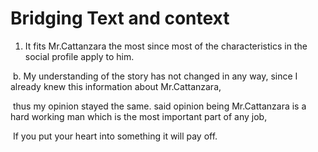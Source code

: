 # Bridging Text and context 

1. It fits Mr.Cattanzara the most since most of the characteristics in the social profile apply to him.

​	b.  My understanding of the story has not changed in any way, since I already knew this information about Mr.Cattanzara,

​		 thus my opinion stayed the same. said opinion being Mr.Cattanzara is a hard working man which is the most important part  of any job,

​		If you put your heart into something it will pay off. 



 